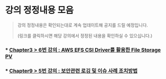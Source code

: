 # 강의 정정내용 모음
> 강의 정정내용은 확인되는대로 계속 업데이트해 공지를 드릴 예정입니다.
>
> (링크를 클릭하시면 해당 강의에서 정정된 내용을 확인하실 수 있으십니다.)
### * [Chapter3 > 6번 강의 : AWS EFS CSI Driver를 활용한 File Storage PV](Correction/Ch03_06-csi-file-pv.md)
### * [Chapter9 > 5번 강의 : 보안관련 로깅 및 이슈 사례 조치방법](Correction/Ch09_05-sec-logging.md)